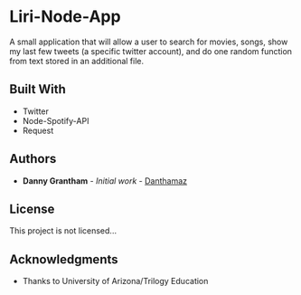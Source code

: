 # Liri-Node-App

A small application that will allow a user to search for movies, songs, show my last few tweets (a specific twitter account), and do one random function from text stored in an additional file.

## Built With

* Twitter
* Node-Spotify-API
* Request

## Authors

* **Danny Grantham** - *Initial work* - [Danthamaz](https://github.com/Danthamaz)

## License

This project is not licensed... 

## Acknowledgments

* Thanks to University of Arizona/Trilogy Education
